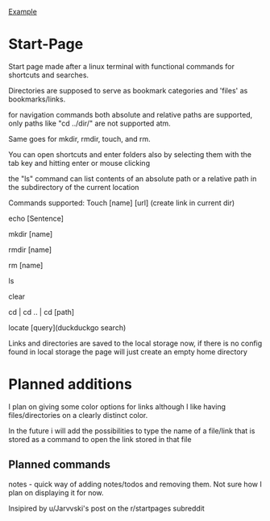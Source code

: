 [Example]( https://imgur.com/gallery/HdDM3RS)

# Start-Page
Start page made after a linux terminal with functional commands for shortcuts and searches.

Directories are supposed to serve as bookmark categories and 'files' as bookmarks/links.

for navigation commands both absolute and relative paths are supported, only paths like 
"cd ../dir/" are not supported atm.

Same goes for mkdir, rmdir, touch, and rm. 

You can open shortcuts and enter folders also by selecting them with the tab key and hitting enter or mouse clicking

the "ls" command can list contents of an absolute path or a relative path in the subdirectory of the current location

Commands supported:
Touch [name] [url] (create link in current dir)

echo [Sentence] 

mkdir [name]

rmdir [name]

rm [name]

ls

clear

cd | cd .. | cd [path]

locate [query](duckduckgo search)

Links and directories are saved to the local storage now, if there is no config found 
in local storage the page will just create an empty home directory

# Planned additions

I plan on giving some color options for links although I like having files/directories on a clearly distinct color.

In the future i will add the possibilities to type the name of a file/link that is stored as a command to open the link stored in that file

## Planned commands
notes - quick way of adding notes/todos and removing them. Not sure how I plan on displaying it for now.


Insipired by u/Jarvvski's post on the r/startpages subreddit


